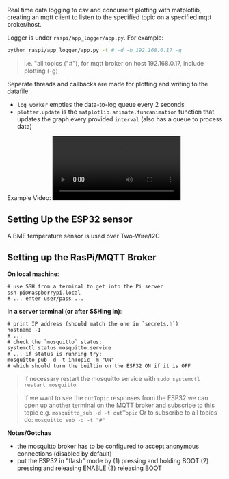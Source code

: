 Real time data logging to csv and concurrent plotting with matplotlib, creating an mqtt client to listen to the specified topic on a specified mqtt broker/host. 

Logger is under `raspi/app_logger/app.py`. For example: 
```sh
python raspi/app_logger/app.py -t # -d -h 192.168.0.17 -g 
```
> i.e. "all topics ("#"), for mqtt broker on host 192.168.0.17, include plotting (-g)

Seperate threads and callbacks are made for plotting and writing to the datafile
- `log_worker` empties the data-to-log queue every 2 seconds
- `plotter.update` is the `matplotlib.animate.funcanimation` function that updates the graph every provided `interval` (also has a queue to process data)

Example Video:
![example video](assets/example.mov)


## Setting Up the ESP32 sensor

A BME temperature sensor is used over Two-Wire/I2C

## Setting up the RasPi/MQTT Broker

**On local machine**:
```
# use SSH from a terminal to get into the Pi server
ssh pi@raspberrypi.local 
# ... enter user/pass ...
```

**In a server terminal (or after SSHing in)**:
```
# print IP address (should match the one in `secrets.h`)
hostname -I 
# ...
# check the `mosquitto` status:
systemctl status mosquitto.service 
# ... if status is running try:
mosquitto_pub -d -t inTopic -m "ON" 
# which should turn the builtin on the ESP32 ON if it is OFF
```

> If necessary restart the mosquitto service with
`sudo systemctl restart mosquitto`

> If we want to see the `outTopic` responses from the ESP32 we can open up another terminal on the MQTT broker and subscripe to this topic e.g.
`mosquitto_sub -d -t outTopic`
> Or to subscribe to all topics do:
`mosquitto_sub -d -t "#"`

**Notes/Gotchas**
- the mosquitto broker has to be configured to accept anonymous connections (disabled by default)
- put the ESP32 in "flash" mode by (1) pressing and holding BOOT (2) pressing and releasing ENABLE (3) releasing BOOT
